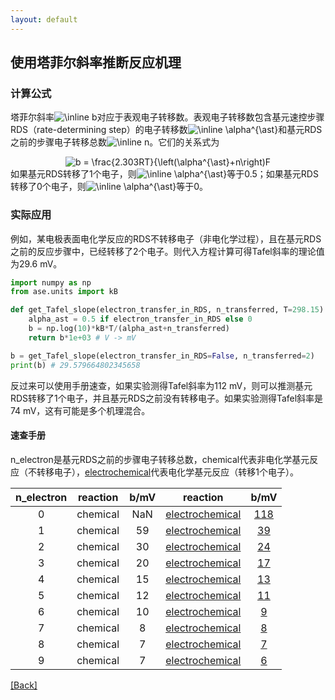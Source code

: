 ```yaml
---
layout: default
---
```


## 使用塔菲尔斜率推断反应机理

### 计算公式

塔菲尔斜率<img src="https://latex.codecogs.com/svg.image?\inline&space;b" title="\inline b" />对应于表观电子转移数。表观电子转移数包含基元速控步骤RDS（rate-determining step）的电子转移数<img src="https://latex.codecogs.com/svg.image?\inline&space;\alpha^{\ast}" title="\inline \alpha^{\ast}" />和基元RDS之前的步骤电子转移总数<img src="https://latex.codecogs.com/svg.image?\inline&space;n" title="\inline n" />。它们的关系式为
<center><img src="https://latex.codecogs.com/svg.image?b&space;=&space;\frac{2.303RT}{\left(\alpha^{\ast}&plus;n\right)F" title="b = \frac{2.303RT}{\left(\alpha^{\ast}+n\right)F" /></center>
如果基元RDS转移了1个电子，则<img src="https://latex.codecogs.com/svg.image?\inline&space;\alpha^{\ast}" title="\inline \alpha^{\ast}" />等于0.5；如果基元RDS转移了0个电子，则<img src="https://latex.codecogs.com/svg.image?\inline&space;\alpha^{\ast}" title="\inline \alpha^{\ast}" />等于0。

### 实际应用

例如，某电极表面电化学反应的RDS不转移电子（非电化学过程），且在基元RDS之前的反应步骤中，已经转移了2个电子。则代入方程计算可得Tafel斜率的理论值为29.6 mV。
```python
import numpy as np
from ase.units import kB

def get_Tafel_slope(electron_transfer_in_RDS, n_transferred, T=298.15):
    alpha_ast = 0.5 if electron_transfer_in_RDS else 0
    b = np.log(10)*kB*T/(alpha_ast+n_transferred)
    return b*1e+03 # V -> mV

b = get_Tafel_slope(electron_transfer_in_RDS=False, n_transferred=2)
print(b) # 29.579664802345658
```

反过来可以使用手册速查，如果实验测得Tafel斜率为112 mV，则可以推测基元RDS转移了1个电子，并且基元RDS之前没有转移电子。如果实验测得Tafel斜率是74 mV，这有可能是多个机理混合。

#### 速查手册

n_electron是基元RDS之前的步骤电子转移总数，chemical代表非电化学基元反应（不转移电子），<u>electrochemical</u>代表电化学基元反应（转移1个电子）。

| n_electron | reaction | b/mV |        reaction        |    b/mV    |
|:----------:|:--------:|:----:|:----------------------:|:----------:|
|      0     | chemical |  NaN | <u>electrochemical</u> |  <u>118<u> |
|      1     | chemical |  59  | <u>electrochemical</u> |  <u>39<u>  |
|      2     | chemical |  30  | <u>electrochemical</u> |  <u>24<u>  |
|      3     | chemical |  20  | <u>electrochemical</u> |  <u>17<u>  |
|      4     | chemical |  15  | <u>electrochemical</u> |  <u>13<u>  |
|      5     | chemical |  12  | <u>electrochemical</u> |  <u>11<u>  |
|      6     | chemical |  10  | <u>electrochemical</u> |   <u>9<u>  |
|      7     | chemical |   8  | <u>electrochemical</u> |   <u>8<u>  |
|      8     | chemical |   7  | <u>electrochemical</u> |   <u>7<u>  |
|      9     | chemical |   7  | <u>electrochemical</u> |   <u>6<u>  |

[[Back]](../)
